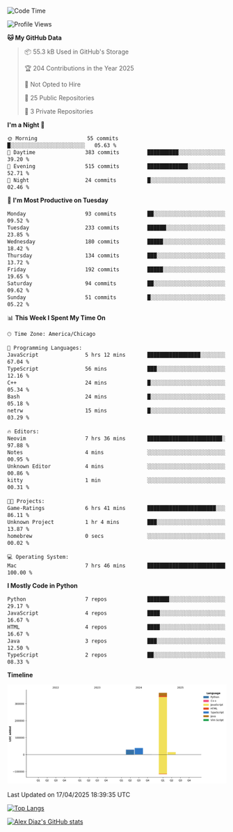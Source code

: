 <!--START_SECTION:waka-->
![Code Time](http://img.shields.io/badge/Code%20Time-6%20hrs%203%20mins-blue)

![Profile Views](http://img.shields.io/badge/Profile%20Views-55-blue)

**🐱 My GitHub Data** 

> 📦 55.3 kB Used in GitHub's Storage 
 > 
> 🏆 204 Contributions in the Year 2025
 > 
> 🚫 Not Opted to Hire
 > 
> 📜 25 Public Repositories 
 > 
> 🔑 3 Private Repositories 
 > 
**I'm a Night 🦉** 

```text
🌞 Morning                55 commits          █░░░░░░░░░░░░░░░░░░░░░░░░   05.63 % 
🌆 Daytime                383 commits         ██████████░░░░░░░░░░░░░░░   39.20 % 
🌃 Evening                515 commits         █████████████░░░░░░░░░░░░   52.71 % 
🌙 Night                  24 commits          █░░░░░░░░░░░░░░░░░░░░░░░░   02.46 % 
```
📅 **I'm Most Productive on Tuesday** 

```text
Monday                   93 commits          ██░░░░░░░░░░░░░░░░░░░░░░░   09.52 % 
Tuesday                  233 commits         ██████░░░░░░░░░░░░░░░░░░░   23.85 % 
Wednesday                180 commits         █████░░░░░░░░░░░░░░░░░░░░   18.42 % 
Thursday                 134 commits         ███░░░░░░░░░░░░░░░░░░░░░░   13.72 % 
Friday                   192 commits         █████░░░░░░░░░░░░░░░░░░░░   19.65 % 
Saturday                 94 commits          ██░░░░░░░░░░░░░░░░░░░░░░░   09.62 % 
Sunday                   51 commits          █░░░░░░░░░░░░░░░░░░░░░░░░   05.22 % 
```


📊 **This Week I Spent My Time On** 

```text
🕑︎ Time Zone: America/Chicago

💬 Programming Languages: 
JavaScript               5 hrs 12 mins       █████████████████░░░░░░░░   67.04 % 
TypeScript               56 mins             ███░░░░░░░░░░░░░░░░░░░░░░   12.16 % 
C++                      24 mins             █░░░░░░░░░░░░░░░░░░░░░░░░   05.34 % 
Bash                     24 mins             █░░░░░░░░░░░░░░░░░░░░░░░░   05.18 % 
netrw                    15 mins             █░░░░░░░░░░░░░░░░░░░░░░░░   03.29 % 

🔥 Editors: 
Neovim                   7 hrs 36 mins       ████████████████████████░   97.88 % 
Notes                    4 mins              ░░░░░░░░░░░░░░░░░░░░░░░░░   00.95 % 
Unknown Editor           4 mins              ░░░░░░░░░░░░░░░░░░░░░░░░░   00.86 % 
kitty                    1 min               ░░░░░░░░░░░░░░░░░░░░░░░░░   00.31 % 

🐱‍💻 Projects: 
Game-Ratings             6 hrs 41 mins       ██████████████████████░░░   86.11 % 
Unknown Project          1 hr 4 mins         ███░░░░░░░░░░░░░░░░░░░░░░   13.87 % 
homebrew                 0 secs              ░░░░░░░░░░░░░░░░░░░░░░░░░   00.02 % 

💻 Operating System: 
Mac                      7 hrs 46 mins       █████████████████████████   100.00 % 
```

**I Mostly Code in Python** 

```text
Python                   7 repos             ███████░░░░░░░░░░░░░░░░░░   29.17 % 
JavaScript               4 repos             ████░░░░░░░░░░░░░░░░░░░░░   16.67 % 
HTML                     4 repos             ████░░░░░░░░░░░░░░░░░░░░░   16.67 % 
Java                     3 repos             ███░░░░░░░░░░░░░░░░░░░░░░   12.50 % 
TypeScript               2 repos             ██░░░░░░░░░░░░░░░░░░░░░░░   08.33 % 
```



**Timeline**

![Lines of Code chart](https://raw.githubusercontent.com/imloadinqqq/imloadinqqq/main/assets/bar_graph.png)


 Last Updated on 17/04/2025 18:39:35 UTC
<!--END_SECTION:waka-->

[![Top Langs](https://github-readme-stats.vercel.app/api/top-langs/?username=imloadinqqq)](https://github.com/anuraghazra/github-readme-stats)

[![Alex Diaz's GitHub stats](https://github-readme-stats.vercel.app/api?username=imloadinqqq&show_icons=true&theme=gradient)](https://github.com/anuraghazra/github-readme-stats)
